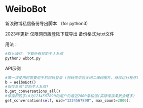 # WeiboBot

新浪微博私信备份导出脚本 （for python3)

2023年更新
仅限网页版登陆下载导出
备份格式为txt文件

用法：
```bash
#默认操作: 下载所有非陌生人私信
python3 wbbot.py
```

API示例
```python
#第一次使用时需要用手机扫码登录 (扫码完毕后关闭二维码图片，继续运行程序)
b = WeiboBot()
#保存私信(非陌生人私信)
b.get_conversations_all()
#保存和数字id为1234567890的用户的最近2000条私信(实际保存条数会略多)
get_conversation(self, uid="1234567890", max_count=2000):
```
